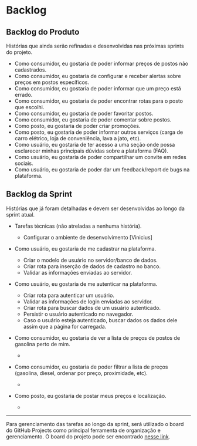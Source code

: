 # Backlog

## Backlog do Produto

Histórias que ainda serão refinadas e desenvolvidas nas próximas sprints do projeto.

- Como consumidor, eu gostaria de poder informar preços de postos não cadastrados.
- Como consumidor, eu gostaria de configurar e receber alertas sobre preços em postos específicos.
- Como consumidor, eu gostaria de poder informar que um preço está errado.
- Como consumidor, eu gostaria de poder encontrar rotas para o posto que escolhi.
- Como consumidor, eu gostaria de poder favoritar postos.
- Como consumidor, eu gostaria de poder comentar sobre postos.
- Como posto, eu gostaria de poder criar promoções.
- Como posto, eu gostaria de poder informar outros serviços (carga de carro elétrico, loja de conveniência, lava a jato, etc).
- Como usuário, eu gostaria de ter acesso a uma seção onde possa esclarecer minhas principais dúvidas sobre a plataforma (FAQ).
- Como usuário, eu gostaria de poder compartilhar um convite em redes sociais.
- Como usuário, eu gostaria de poder dar um feedback/report de bugs na plataforma.

## Backlog da Sprint

Histórias que já foram detalhadas e devem ser desenvolvidas ao longo da sprint atual.

- Tarefas técnicas (não atreladas a nenhuma história).

  - Configurar o ambiente de desenvolvimento [Vinicius]

- Como usuário, eu gostaria de me cadastrar na plataforma.

  - Criar o modelo de usuário no servidor/banco de dados.
  - Criar rota para inserção de dados de cadastro no banco.
  - Validar as informações enviadas ao servidor.

- Como usuário, eu gostaria de me autenticar na plataforma.

  - Criar rota para autenticar um usuário.
  - Validar as informações de login enviadas ao servidor.
  - Criar rota para buscar dados de um usuário autenticado.
  - Persistir o usuário autenticado no navegador.
  - Caso o usuário esteja autenticado, buscar dados os dados dele assim que a página for carregada.

- Como consumidor, eu gostaria de ver a lista de preços de postos de gasolina perto de mim.

  -

- Como consumidor, eu gostaria de poder filtrar a lista de preços (gasolina, diesel, ordenar por preço, proximidade, etc).

  - 

- Como posto, eu gostaria de postar meus preços e localização.
  
  - 

---

Para gerenciamento das tarefas ao longo da sprint, será utilizado o board do GitHub Projects como principal ferramenta de organização e gerenciamento. O board do projeto pode ser encontrado [nesse link]().
